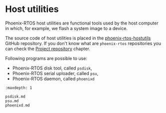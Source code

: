 # Host utilities

Phoenix-RTOS host utilities are functional tools used by the host computer in which, for example, we flash a system
image to a device.

The source code of host utilities is placed in the
[phoenix-rtos-hostutils](https://github.com/phoenix-rtos/phoenix-rtos-utils) GitHub repository. If you don't know what
are `phoenix-rtos` repositories you can check the [Project repository](../project/index.md) chapter.

Following programs are possible to use:

- Phoenix-RTOS disk tool, called `psdisk`,
- Phoenix-RTOS serial uploader, called `psu`,
- Phoenix-RTOS daemon, called `phoenixd`

```{toctree}
:maxdepth: 1

psdisk.md
psu.md
phoenixd.md
```

